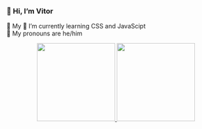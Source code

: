 ### **👋 Hi, I’m Vitor**
👾 My 
🌱 I’m currently learning CSS and JavaScipt<br>
🎃 My pronouns are he/him

<div align="center">
  <a href="https://github.com/thenextbunny">
  <img height="180em" src="https://github-readme-stats.vercel.app/api?username=thenextbunny&show_icons=true&theme=dracula&include_all_commits=true&count_private=true"/>
  <img height="180em" src="https://github-readme-stats.vercel.app/api/top-langs/?username=thenextbunny&layout=compact&langs_count=7&theme=dracula"/>
</div>
